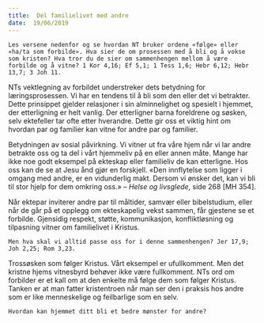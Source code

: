 ```yaml
---
title:  Del familielivet med andre
date:  19/06/2019
---
```


`Les versene nedenfor og se hvordan NT bruker ordene «følge» eller «ha/ta som forbilde». Hva sier de om prosessen med å bli og å vokse som kristen? Hva tror du de sier om sammenhengen mellom å være forbilde og å vitne? 1 Kor 4,16; Ef 5,1; 1 Tess 1,6; Hebr 6,12; Hebr 13,7; 3 Joh 11.`

NTs vektlegning av forbildet understreker dets betydning for læringsprosessen. Vi har en tendens til å bli som den eller det vi betrakter. Dette prinsippet gjelder relasjoner i sin alminnelighet og spesielt i hjemmet, der etterligning er helt vanlig. Der etterligner barna foreldrene og søsken, selv ektefeller tar ofte etter hverandre. Dette gir oss et viktig hint om hvordan par og familier kan vitne for andre par og familier.

Betydningen av sosial påvirkning. Vi vitner ut fra våre hjem når vi lar andre betrakte oss og ta del i vårt hjemmeliv på en eller annen måte. Mange har ikke noe godt eksempel på ekteskap eller familieliv de kan etterligne. Hos oss kan de se at Jesu ånd gjør en forskjell. «Den innflytelse som ligger i omgang med andre, er en vidunderlig makt. Dersom vi ønsker det, kan vi bli til stor hjelp for dem omkring oss.» – _Helse og livsglede_, side 268 [MH 354].

Når ektepar inviterer andre par til måltider, samvær eller bibelstudium, eller når de går på et opplegg om ekteskapelig vekst sammen, får gjestene se et forbilde. Gjensidig respekt, støtte, kommunikasjon, konfliktløsning og tilpasning vitner om familielivet i Kristus.

`Men hva skal vi alltid passe oss for i denne sammenhengen? Jer 17,9; Joh 2,25; Rom 3,23.`

Trossøsken som følger Kristus. Vårt eksempel er ufullkomment. Men det kristne hjems vitnesbyrd behøver ikke være fullkomment. NTs ord om forbilder er et kall om at den enkelte må følge dem som følger Kristus. Tanken er at man fatter kristentroen når man ser den i praksis hos andre som er like menneskelige og feilbarlige som en selv.

`Hvordan kan hjemmet ditt bli et bedre mønster for andre?`